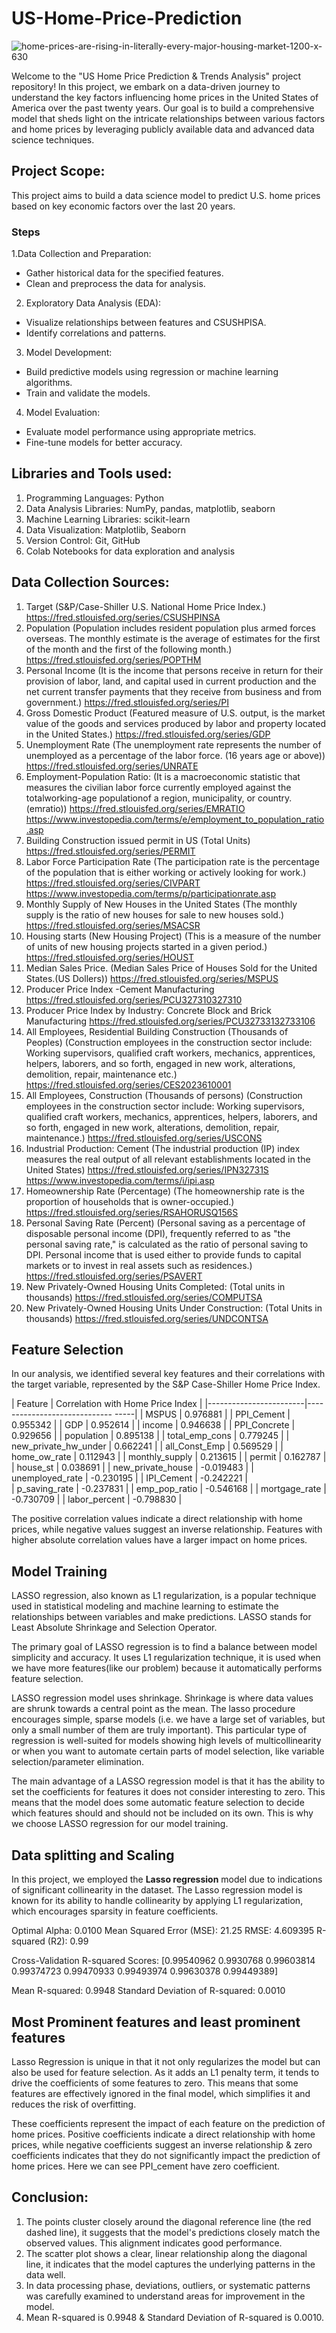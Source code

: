 # US-Home-Price-Prediction

![home-prices-are-rising-in-literally-every-major-housing-market-1200-x-630](https://github.com/somyakmukherjee/US-Home-Price-Prediction/assets/110627955/9096e2bc-ff8d-4ac0-90d6-2a5690510de7)


Welcome to the "US Home Price Prediction & Trends Analysis" project repository! In this project, we embark on a data-driven journey to understand the key factors influencing home prices in the United States of America over the past twenty years. Our goal is to build a comprehensive model that sheds light on the intricate relationships between various factors and home prices by leveraging publicly available data and advanced data science techniques. 

## **Project Scope:**
This project aims to build a data science model to predict U.S. home prices based on key economic factors over the last 20 years.

### **Steps**
1.Data Collection and Preparation:

*   Gather historical data for the specified features.
*   Clean and preprocess the data for analysis.

2. Exploratory Data Analysis (EDA):

*   Visualize relationships between features and CSUSHPISA.
*   Identify correlations and patterns.

3. Model Development:

*  Build predictive models using regression or machine learning algorithms.
*  Train and validate the models.

4. Model Evaluation:


*   Evaluate model performance using appropriate metrics.
*   Fine-tune models for better accuracy.

## Libraries and Tools used:

1. Programming Languages: Python
2. Data Analysis Libraries: NumPy, pandas, matplotlib, seaborn
3. Machine Learning Libraries: scikit-learn
4. Data Visualization: Matplotlib, Seaborn
5. Version Control: Git, GitHub
6. Colab Notebooks for data exploration and analysis

## Data Collection Sources:

1. Target (S&P/Case-Shiller U.S. National Home Price Index.) https://fred.stlouisfed.org/series/CSUSHPINSA
2. Population (Population includes resident population plus armed forces overseas.  The monthly estimate is the average of estimates for the first of the month and the first of the following month.) https://fred.stlouisfed.org/series/POPTHM
3. Personal Income (It is the income that persons receive in return for their provision of labor, land, and capital used in current production and the net current transfer payments that they receive from business and from government.) https://fred.stlouisfed.org/series/PI
4. Gross Domestic Product (Featured measure of U.S. output, is the market value of the goods and services produced by labor and property located in the United States.) https://fred.stlouisfed.org/series/GDP
5. Unemployment Rate (The unemployment rate represents the number of unemployed as a percentage of the labor force. (16 years age or above)) https://fred.stlouisfed.org/series/UNRATE
6. Employment-Population Ratio: (It is a macroeconomic statistic that measures the civilian labor force currently employed against the totalworking-age populationof a region, municipality, or country. (emratio)) https://fred.stlouisfed.org/series/EMRATIO https://www.investopedia.com/terms/e/employment_to_population_ratio.asp
7. Building Construction issued permit in US (Total Units) https://fred.stlouisfed.org/series/PERMIT
8. Labor Force Participation Rate (The participation rate is the percentage of the population that is either working or actively looking for work.) https://fred.stlouisfed.org/series/CIVPART https://www.investopedia.com/terms/p/participationrate.asp
9. Monthly Supply of New Houses in the United States (The monthly supply is the ratio of new houses for sale to new houses sold.) https://fred.stlouisfed.org/series/MSACSR
10. Housing starts (New Housing Project) (This is a measure of the number of units of new housing projects started in a given period.) https://fred.stlouisfed.org/series/HOUST
11. Median Sales Price. (Median Sales Price of Houses Sold for the United States.(US Dollers)) https://fred.stlouisfed.org/series/MSPUS
12. Producer Price Index -Cement Manufacturing https://fred.stlouisfed.org/series/PCU327310327310
13. Producer Price Index by Industry: Concrete Block and Brick Manufacturing https://fred.stlouisfed.org/series/PCU32733132733106
14. All Employees, Residential Building Construction (Thousands of Peoples) (Construction employees in the construction sector include: Working supervisors, qualified craft workers, mechanics, apprentices, helpers, laborers, and so forth, engaged in new work, alterations, demolition, repair, maintenance etc.) https://fred.stlouisfed.org/series/CES2023610001
15. All Employees, Construction (Thousands of persons) (Construction employees in the construction sector include: Working supervisors, qualified craft workers, mechanics, apprentices, helpers, laborers, and so forth, engaged in new work, alterations, demolition, repair, maintenance.) https://fred.stlouisfed.org/series/USCONS
16. Industrial Production: Cement (The industrial production (IP) index measures the real output of all relevant establishments located in the United States) https://fred.stlouisfed.org/series/IPN32731S https://www.investopedia.com/terms/i/ipi.asp
17. Homeownership Rate (Percentage) (The homeownership rate is the proportion of households that is owner-occupied.)
https://fred.stlouisfed.org/series/RSAHORUSQ156S
18. Personal Saving Rate (Percent) (Personal saving as a percentage of disposable personal income (DPI), frequently referred to as "the personal saving rate," is calculated as the ratio of personal saving to DPI. Personal income that is used either to provide funds to capital markets or to invest in real assets such as residences.)
https://fred.stlouisfed.org/series/PSAVERT
19. New Privately-Owned Housing Units Completed: (Total units in thousands) https://fred.stlouisfed.org/series/COMPUTSA
20. New Privately-Owned Housing Units Under Construction: (Total Units in thousands) 
https://fred.stlouisfed.org/series/UNDCONTSA

## Feature Selection

In our analysis, we identified several key features and their correlations with the target variable, represented by the S&P Case-Shiller Home Price Index.

| Feature                | Correlation with Home Price Index |
|------------------------|----------------------------- -----|
| MSPUS                  | 0.976881                          |
| PPI_Cement             | 0.955342                          |
| GDP                    | 0.952614                          |
| income                 | 0.946638                          |
| PPI_Concrete           | 0.929656                          |
| population             | 0.895138                          |
| total_emp_cons         | 0.779245                          |
| new_private_hw_under   | 0.662241                          |
| all_Const_Emp          | 0.569529                          |
| home_ow_rate           | 0.112943                          |
| monthly_supply         | 0.213615                          |
| permit                 | 0.162787                          |
| house_st               | 0.038691                          |
| new_private_house      | -0.019483                         |
| unemployed_rate        | -0.230195                         |
| IPI_Cement             | -0.242221                         |  
| p_saving_rate          | -0.237831                         |
| emp_pop_ratio          | -0.546168                         |
| mortgage_rate          | -0.730709                         |
| labor_percent          | -0.798830                         |

The positive correlation values indicate a direct relationship with home prices, while negative values suggest an inverse relationship. Features with higher absolute correlation values have a larger impact on home prices.

## **Model Training**

LASSO regression, also known as L1 regularization, is a popular technique used in statistical modeling and machine learning to estimate the relationships between variables and make predictions. LASSO stands for Least Absolute Shrinkage and Selection Operator.

The primary goal of LASSO regression is to find a balance between model simplicity and accuracy. It uses L1 regularization technique,  it is used when we have more features(like our problem) because it automatically performs feature selection.

LASSO regression model uses shrinkage. Shrinkage is where data values are shrunk towards a central point as the mean. The lasso procedure encourages simple, sparse models (i.e. we have a large set of variables, but only a small number of them are truly important). This particular type of regression is well-suited for models showing high levels of multicollinearity or when you want to automate certain parts of model selection, like variable selection/parameter elimination.

The main advantage of a LASSO regression model is that it has the ability to set the coefficients for features it does not consider interesting to zero. This means that the model does some automatic feature selection to decide which features should and should not be included on its own. This is why we choose LASSO regression for our model training.

## **Data splitting and Scaling**

In this project, we employed the **Lasso regression** model due to indications of significant collinearity in the dataset. The Lasso regression model is known for its ability to handle collinearity by applying L1 regularization, which encourages sparsity in feature coefficients.

Optimal Alpha: 0.0100
Mean Squared Error (MSE): 21.25
RMSE: 4.609395
R-squared (R2): 0.99

Cross-Validation R-squared Scores: 
 [0.99540962 0.9930768  0.99603814 0.99374723 0.99470933 0.99493974
 0.99630378 0.99449389]

Mean R-squared: 0.9948
Standard Deviation of R-squared: 0.0010

## **Most Prominent features and least prominent features**

Lasso Regression is unique in that it not only regularizes the model but can also be used for feature selection. As it adds an L1 penalty term, it tends to drive the coefficients of some features to zero. This means that some features are effectively ignored in the final model, which simplifies it and reduces the risk of overfitting.

These coefficients represent the impact of each feature on the prediction of home prices. Positive coefficients indicate a direct relationship with home prices, while negative coefficients suggest an inverse relationship & zero coefficients indicates that they do not significantly impact the prediction of home prices. Here we can see PPI_cement have zero coefficient.

## **Conclusion:**

1. The points cluster closely around the diagonal reference line (the red dashed line), it suggests that the model's predictions closely match the observed values. This alignment indicates good performance.
2. The scatter plot shows a clear, linear relationship along the diagonal line, it indicates that the model captures the underlying patterns in the data well.
3. In data processing phase, deviations, outliers, or systematic patterns was carefully examined to understand areas for improvement in the model.
3. Mean R-squared is 0.9948 & Standard Deviation of R-squared is 0.0010.


